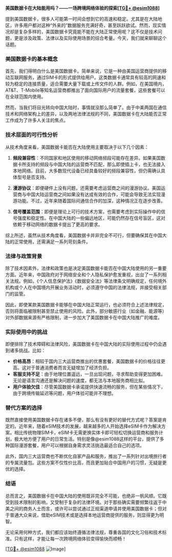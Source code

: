 **美国数据卡在大陆能用吗？——一场跨境网络体验的探索[[TG💪+ @esim1088](https://t.me/s/esim1088)]**

提到美国数据卡，很多人可能第一时间会想到它的高速和稳定。尤其是在大陆地区，许多用户都对这种“外来的”数据服务充满好奇，甚至跃跃欲试。然而，现实情况却是复杂多样的，美国数据卡究竟能不能在大陆正常使用呢？这不仅是技术问题，更是涉及政策、法律以及实际使用场景的综合考量。今天，我们就来聊聊这个话题。

### 美国数据卡的基本概念

首先，我们得明白什么是美国数据卡。简单来说，它是一种由美国运营商提供的移动互联网服务，通过SIM卡的形式提供给用户。这类数据卡通常具有较高的网速和较为稳定的连接质量，适合需要大量下载或上传文件的人群。例如，在美国境内，AT&T、T-Mobile等知名运营商都推出了面向国际用户的流量套餐，这些套餐可以在全球范围内使用。

然而，当我们将目光转向中国大陆时，事情就没那么简单了。由于中美两国在通信技术和网络架构上的差异，以及两地法律法规的不同，美国数据卡在大陆能否正常工作成为了许多人关注的焦点。

### 技术层面的可行性分析

从技术角度来看，美国数据卡能否在大陆使用主要取决于以下几个因素：

1. **频段兼容性**：不同国家和地区使用的移动网络频段可能存在差异。如果美国数据卡所支持的频段与中国大陆的运营商不匹配，那么即使插上卡，也无法接入本地网络。目前，大多数现代设备已经具备较好的频段兼容性，但仍需确认具体型号是否支持。

2. **漫游协议**：即便硬件上没有问题，还需要考虑运营商之间的漫游协议。美国运营商与中国大陆运营商之间如果没有达成有效的合作，可能会导致无法实现漫游功能。不过，近年来随着国际间通信合作的加深，这种情况正在逐步改善。

3. **信号覆盖范围**：即便是理论上可行的技术方案，也需要考虑到实际操作中的信号强度和稳定性。在中国大陆的一些偏远地区，可能仍然存在信号盲区，这对依赖于移动网络的数据卡提出了更高的要求。

综上所述，虽然从技术角度看，美国数据卡并非完全不可行，但要确保其在中国大陆的正常使用，还需满足一系列苛刻条件。

### 法律与政策背景

除了技术因素外，法律和政策也是决定美国数据卡能否在中国大陆使用的另一重要方面。近年来，中国政府对于网络安全和个人隐私保护愈发重视，出台了一系列相关法规。例如，《个人信息保护法》《数据安全法》等法律条文明确规定，任何境外机构或个人在中国境内开展业务活动时，必须遵守中国的法律法规，并接受相关部门的监管。

因此，即使某款美国数据卡能够在中国大陆正常运行，也必须符合上述法律规定，否则将面临被限制甚至禁止使用的风险。此外，部分敏感行业（如金融、能源等）对外部数据来源有严格限制，进一步加大了美国数据卡在中国大陆推广的难度。

### 实际使用中的挑战

即便排除了技术障碍和法律风险，美国数据卡在中国大陆的实际使用过程中仍会遇到诸多挑战。比如：

- **价格高昂**：相较于国内三大运营商推出的优惠套餐，美国数据卡的价格往往更高。这对于普通消费者而言无疑增加了经济负担。
- **客服支持不足**：由于地理位置遥远，一旦出现问题，寻求帮助变得更加困难。无论是语言沟通还是解决问题的速度，都无法与本地服务商相比拟。
- **用户体验欠佳**：尽管美国数据卡承诺提供快速流畅的服务，但在某些情况下，由于跨境传输延迟等问题，用户体验可能并不理想。

### 替代方案的选择

既然直接使用美国数据卡存在诸多不便，那么有没有更好的替代方式呢？答案是肯定的。近年来，随着eSIM技术的发展，越来越多的人开始选择eSIM卡作为解决方案。相比传统物理SIM卡，eSIM卡无需更换实体卡即可轻松切换运营商和服务计划，极大地方便了用户的日常生活。特别是像@esim1088这样的平台，提供了多种国际漫游套餐，用户可以根据自身需求灵活挑选最适合自己的选项。

此外，国内三大运营商也不断优化自家产品和服务，推出了一系列针对出境旅行者的专属流量包。这些方案不仅性价比高，而且更加贴合中国用户的习惯，无疑是更优的选择。

### 结语

总而言之，美国数据卡在中国大陆的使用既非完全不可能，也绝非一帆风顺。它既受到技术限制的影响，又受制于复杂的法律环境。对于那些确实需要频繁往返于中美之间的商务人士而言，或许可以尝试通过正规渠道申请并使用美国数据卡；但对于普通大众来说，借助eSIM技术或是选择本地运营商提供的服务，则显得更为明智。

无论采用何种方式，我们都应该始终遵循法律法规，尊重各国的文化习俗和技术标准。只有这样，才能让每一次跨境网络体验变得愉快而顺畅！

[[TG💪+ @esim1088](https://t.me/s/esim1088) ![Image](https://i.postimg.cc/4NQfJmqS/Snipaste-2025-05-13-00-14-12.png)]